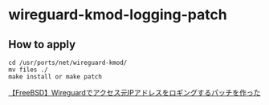 # wireguard-kmod-logging-patch

## How to apply

```
cd /usr/ports/net/wireguard-kmod/
mv files ./
make install or make patch
```

[【FreeBSD】Wireguardでアクセス元IPアドレスをロギングするパッチを作った](https://webprog.spg-games.net/2021-05-31/freebsd_wireguardでアクセス元ipアドレスをロギングするパッチを作った/)
